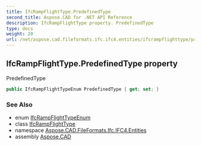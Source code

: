 ```yaml
---
title: IfcRampFlightType.PredefinedType
second_title: Aspose.CAD for .NET API Reference
description: IfcRampFlightType property. PredefinedType
type: docs
weight: 20
url: /net/aspose.cad.fileformats.ifc.ifc4.entities/ifcrampflighttype/predefinedtype/
---
```

## IfcRampFlightType.PredefinedType property

PredefinedType

```csharp
public IfcRampFlightTypeEnum PredefinedType { get; set; }
```

### See Also

* enum [IfcRampFlightTypeEnum](../../../aspose.cad.fileformats.ifc.ifc4.types/ifcrampflighttypeenum/)
* class [IfcRampFlightType](../)
* namespace [Aspose.CAD.FileFormats.Ifc.IFC4.Entities](../../ifcrampflighttype/)
* assembly [Aspose.CAD](../../../)


